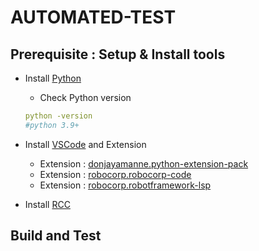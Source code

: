 # AUTOMATED-TEST

## Prerequisite : Setup & Install tools
- Install [Python](https://www.python.org/downloads/)
  - Check Python version
  ```yml
  python -version
  #python 3.9+
  ```
- Install [VSCode](https://code.visualstudio.com/download/) and Extension
  - Extension : [donjayamanne.python-extension-pack](https://marketplace.visualstudio.com/items?itemName=donjayamanne.python-extension-pack)
  - Extension : [robocorp.robocorp-code](https://marketplace.visualstudio.com/items?itemName=robocorp.robocorp-code)
  - Extension : [robocorp.robotframework-lsp](https://marketplace.visualstudio.com/items?itemName=robocorp.robotframework-lsp)

- Install [RCC](https://github.com/robocorp/rcc#installing-rcc-from-command-line)

## Build and Test
